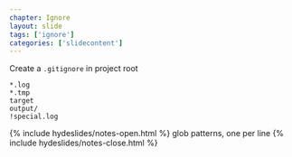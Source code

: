 ```yaml
---
chapter: Ignore
layout: slide
tags: ['ignore']
categories: ['slidecontent']
---
```


Create a `.gitignore` in project root



	*.log
	*.tmp
	target
	output/
	!special.log

{% include hydeslides/notes-open.html %}
glob patterns, one per line
{% include hydeslides/notes-close.html %}